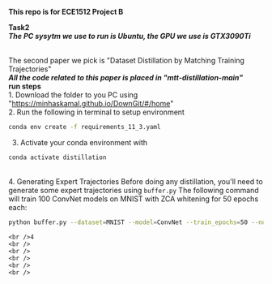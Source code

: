 ****This repo is for ECE1512 Project B****





**Task2**
<br />***The PC sysytm we use to run is Ubuntu, the GPU we use is GTX3090Ti***


<br />The second paper we pick is "Dataset Distillation by Matching Training Trajectories"
<br />***All the code related to this paper is placed in "mtt-distillation-main"***
<br />**run steps**
<br />1. Download the folder to you PC using "https://minhaskamal.github.io/DownGit/#/home" 
<br />2. Run the following in terminal to setup environment
```bash
conda env create -f requirements_11_3.yaml
```
3. Activate your conda environment with
```bash
conda activate distillation
```
<br />4. Generating Expert Trajectories
Before doing any distillation, you'll need to generate some expert trajectories using ```buffer.py```
The following command will train 100 ConvNet models on MNIST with ZCA whitening for 50 epochs each:
```bash
python buffer.py --dataset=MNIST --model=ConvNet --train_epochs=50 --num_experts=100 --zca --buffer_path={path_to_buffer_storage} --data_path={path_to_dataset}
```
    <br />4
    <br />
    <br />
    <br />
    <br />
    <br />

    




